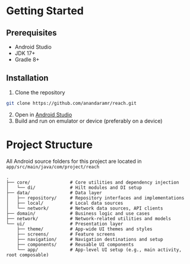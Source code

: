# Getting Started

## Prerequisites
- Android Studio
- JDK 17+
- Gradle 8+

## Installation
1. Clone the repository
```bash
git clone https://github.com/anandaramr/reach.git
```
2. Open in [Android Studio](https://developer.android.com/studio)
3. Build and run on emulator or device (preferably on a device)

# Project Structure
All Android source folders for this project are located in `app/src/main/java/com/project/reach`
```
.
├── core/               # Core utilities and dependency injection
│   └── di/             # Hilt modules and DI setup
├── data/               # Data layer
│   ├── repository/     # Repository interfaces and implementations
│   ├── local/          # Local data sources
│   └── network/        # Network data sources, API clients
├── domain/             # Business logic and use cases
├── network/            # Network-related utilities and models
└── ui/                 # Presentation layer
    ├── theme/          # App-wide UI themes and styles
    ├── screens/        # Feature screens
    ├── navigation/     # Navigation destinations and setup
    ├── components/     # Reusable UI components
    └── app/            # App-level UI setup (e.g., main activity, root composable)
```